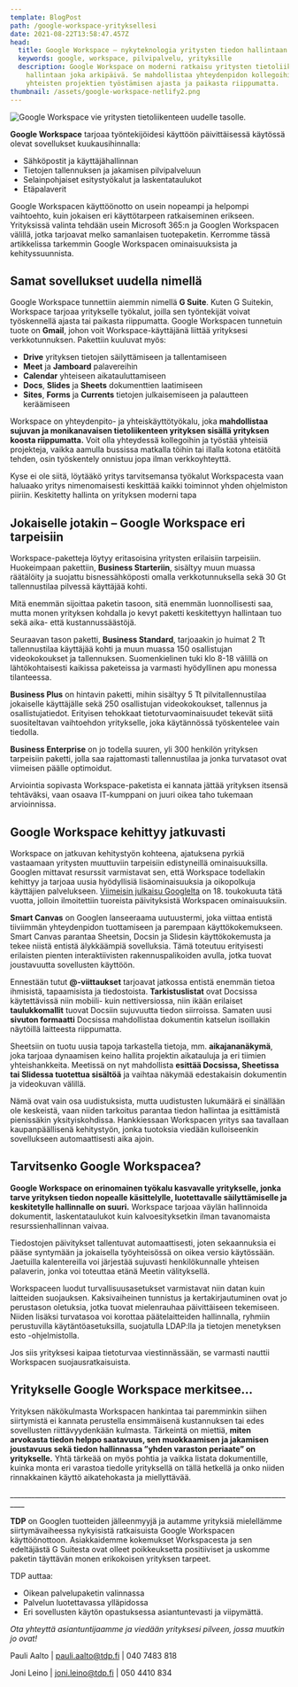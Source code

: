```yaml
---
template: BlogPost
path: /google-workspace-yrityksellesi
date: 2021-08-22T13:58:47.457Z
head:
  title: Google Workspace – nykyteknologia yritysten tiedon hallintaan
  keywords: google, workspace, pilvipalvelu, yrityksille
  description: Google Workspace on moderni ratkaisu yritysten tietoliikenteen
    hallintaan joka arkipäivä. Se mahdollistaa yhteydenpidon kollegoihin ja
    yhteisten projektien työstämisen ajasta ja paikasta riippumatta.
thumbnail: /assets/google-workspace-netlify2.png
---
```

![Google Workspace vie yritysten tietoliikenteen uudelle tasolle.](/assets/google-workspace-netlify2.png)

**Google Workspace** tarjoaa työntekijöidesi käyttöön päivittäisessä käytössä olevat sovellukset kuukausihinnalla:

* Sähköpostit ja käyttäjähallinnan
* Tietojen tallennuksen ja jakamisen pilvipalveluun
* Selainpohjaiset esitystyökalut ja laskentataulukot
* Etäpalaverit

Google Workspacen käyttöönotto on usein nopeampi ja helpompi vaihtoehto, kuin jokaisen eri käyttötarpeen ratkaiseminen erikseen. Yrityksissä valinta tehdään usein Microsoft 365:n ja Googlen Workspacen välillä, jotka tarjoavat melko samanlaisen tuotepaketin. Kerromme tässä artikkelissa tarkemmin Google Workspacen ominaisuuksista ja kehityssuunnista.

## Samat sovellukset uudella nimellä

Google Workspace tunnettiin aiemmin nimellä **G Suite**. Kuten G Suitekin, Workspace tarjoaa yritykselle työkalut, joilla sen työntekijät voivat työskennellä ajasta tai paikasta riippumatta. Google Workspacen tunnetuin tuote on **Gmail**, johon voit Workspace-käyttäjänä liittää yrityksesi verkkotunnuksen. Pakettiin kuuluvat myös:

* **Drive** yrityksen tietojen säilyttämiseen ja tallentamiseen
* **Meet** ja **Jamboard** palavereihin
* **Calendar** yhteiseen aikatauluttamiseen
* **Docs**, **Slides** ja **Sheets** dokumenttien laatimiseen
* **Sites**, **Forms** ja **Currents** tietojen julkaisemiseen ja palautteen keräämiseen

Workspace on yhteydenpito- ja yhteiskäyttötyökalu, joka **mahdollistaa sujuvan ja monikanavaisen tietoliikenteen yrityksen sisällä yrityksen koosta riippumatta.** Voit olla yhteydessä kollegoihin ja työstää yhteisiä projekteja, vaikka aamulla bussissa matkalla töihin tai illalla kotona etätöitä tehden, osin työskentely onnistuu jopa ilman verkkoyhteyttä.

Kyse ei ole siitä, löytääkö yritys tarvitsemansa työkalut Workspacesta vaan haluaako yritys nimenomaisesti keskittää kaikki toiminnot yhden ohjelmiston piiriin. Keskitetty hallinta on yrityksen moderni tapa

## Jokaiselle jotakin – Google Workspace eri tarpeisiin

Workspace-paketteja löytyy eritasoisina yritysten erilaisiin tarpeisiin. Huokeimpaan pakettiin, **Business Starteriin**, sisältyy muun muassa räätälöity ja suojattu bisnessähköposti omalla verkkotunnuksella sekä 30 Gt tallennustilaa pilvessä käyttäjää kohti.

Mitä enemmän sijoittaa paketin tasoon, sitä enemmän luonnollisesti saa, mutta monen yrityksen kohdalla jo kevyt paketti keskitettyyn hallintaan tuo sekä aika- että kustannussäästöjä.

Seuraavan tason paketti, **Business Standard**, tarjoaakin jo huimat 2 Tt tallennustilaa käyttäjää kohti ja muun muassa 150 osallistujan videokokoukset ja tallennuksen. Suomenkielinen tuki klo 8-18 välillä on lähtökohtaisesti kaikissa paketeissa ja varmasti hyödyllinen apu monessa tilanteessa.

**Business Plus** on hintavin paketti, mihin sisältyy 5 Tt pilvitallennustilaa jokaiselle käyttäjälle sekä 250 osallistujan videokokoukset, tallennus ja osallistujatiedot. Erityisen tehokkaat tietoturvaominaisuudet tekevät siitä suositeltavan vaihtoehdon yritykselle, joka käytännössä työskentelee vain tiedolla.

**Business Enterprise** on jo todella suuren, yli 300 henkilön yrityksen tarpeisiin paketti, jolla saa rajattomasti tallennustilaa ja jonka turvatasot ovat viimeisen päälle optimoidut.

Arviointia sopivasta Workspace-paketista ei kannata jättää yrityksen itsensä tehtäväksi, vaan osaava IT-kumppani on juuri oikea taho tukemaan arvioinnissa.

## Google Workspace kehittyy jatkuvasti

Workspace on jatkuvan kehitystyön kohteena, ajatuksena pyrkiä vastaamaan yritysten muuttuviin tarpeisiin edistyneillä ominaisuuksilla. Googlen mittavat resurssit varmistavat sen, että Workspace todellakin kehittyy ja tarjoaa uusia hyödyllisiä lisäominaisuuksia ja oikopolkuja käyttäjien palvelukseen. [Viimeisin julkaisu Googlelta](https://cloud.google.com/blog/products/workspace/next-evolution-of-collaboration-for-google-workspace) on 18. toukokuuta tätä vuotta, jolloin ilmoitettiin tuoreista päivityksistä Workspacen ominaisuuksiin.

**Smart Canvas** on Googlen lanseeraama uutuustermi, joka viittaa entistä tiiviimmän yhteydenpidon tuottamiseen ja parempaan käyttökokemukseen. Smart Canvas parantaa Sheetsin, Docsin ja Slidesin käyttökokemusta ja tekee niistä entistä älykkäämpiä sovelluksia. Tämä toteutuu erityisesti erilaisten pienten interaktiivisten rakennuspalikoiden avulla, jotka tuovat joustavuutta sovellusten käyttöön.

Ennestään tutut **@-viittaukset** tarjoavat jatkossa entistä enemmän tietoa ihmisistä, tapaamisista ja tiedostoista. **Tarkistuslistat** ovat Docsissa käytettävissä niin mobiili- kuin nettiversiossa, niin ikään erilaiset **taulukkomallit** tuovat Docsiin sujuvuutta tiedon siirroissa. Samaten uusi **sivuton formaatti** Docsissa mahdollistaa dokumentin katselun isoillakin näytöillä laitteesta riippumatta.

Sheetsiin on tuotu uusia tapoja tarkastella tietoja, mm. **aikajananäkymä**, joka tarjoaa dynaamisen keino hallita projektin aikatauluja ja eri tiimien yhteishankkeita. Meetissä on nyt mahdollista **esittää Docsissa, Sheetissa tai Slidessa tuotettua sisältöä** ja vaihtaa näkymää edestakaisin dokumentin ja videokuvan välillä.

Nämä ovat vain osa uudistuksista, mutta uudistusten lukumäärä ei sinällään ole keskeistä, vaan niiden tarkoitus parantaa tiedon hallintaa ja esittämistä pienissäkin yksityiskohdissa. Hankkiessaan Workspacen yritys saa tavallaan kaupanpäällisenä kehitystyön, jonka tuotoksia viedään kulloiseenkin sovellukseen automaattisesti aika ajoin.

## Tarvitsenko Google Workspacea?

**Google Workspace on erinomainen työkalu kasvavalle yritykselle, jonka tarve yrityksen tiedon nopealle käsittelylle, luotettavalle säilyttämiselle ja keskitetylle hallinnalle on suuri.** Workspace tarjoaa väylän hallinnoida dokumentit, laskentataulukot kuin kalvoesityksetkin ilman tavanomaista resurssienhallinnan vaivaa.

Tiedostojen päivitykset tallentuvat automaattisesti, joten sekaannuksia ei pääse syntymään ja jokaisella työyhteisössä on oikea versio käytössään. Jaetuilla kalentereilla voi järjestää sujuvasti henkilökunnalle yhteisen palaverin, jonka voi toteuttaa etänä Meetin välityksellä.

Workspaceen luodut turvallisuusasetukset varmistavat niin datan kuin laitteiden suojauksen. Kaksivaiheinen tunnistus ja kertakirjautuminen ovat jo perustason oletuksia, jotka tuovat mielenrauhaa päivittäiseen tekemiseen. Niiden lisäksi turvatasoa voi korottaa päätelaitteiden hallinnalla, ryhmiin perustuvilla käytäntöasetuksilla, suojatulla LDAP:lla ja tietojen menetyksen esto -ohjelmistolla.

Jos siis yrityksesi kaipaa tietoturvaa viestinnässään, se varmasti nauttii Workspacen suojausratkaisuista.

## Yritykselle Google Workspace merkitsee…

Yrityksen näkökulmasta Workspacen hankintaa tai paremminkin siihen siirtymistä ei kannata perustella ensimmäisenä kustannuksen tai edes sovellusten riittävyydenkään kulmasta. Tärkeintä on miettiä, **miten arvokasta tiedon helppo saatavuus, sen muokkaamisen ja jakamisen joustavuus sekä tiedon hallinnassa ”yhden varaston periaate” on yritykselle.** Yhtä tärkeää on myös pohtia ja vaikka listata dokumentille, kuinka monta eri varastoa tiedolle yrityksellä on tällä hetkellä ja onko niiden rinnakkainen käyttö aikatehokasta ja miellyttävää.

\_\_\_\_\_\_\_\_\_\_\_\_\_\_\_\_\_\_\_\_\_\_\_\_\_\_\_\_\_\_\_\_\_\_\_\_\_\_\_\_\_\_\_\_\_\_\_\_\_\_\_\_\_\_\_\_\_\_\_\_\_\_\_\_\_\_\_\_\_\_\_\_\_\_\_\_\_\_\_\_\_\_

**TDP** on Googlen tuotteiden jälleenmyyjä ja autamme yrityksiä mielellämme siirtymävaiheessa nykyisistä ratkaisuista Google Workspacen käyttöönottoon. Asiakkaidemme kokemukset Workspacesta ja sen edeltäjästä G Suitesta ovat olleet poikkeuksetta positiiviset ja uskomme paketin täyttävän monen erikokoisen yrityksen tarpeet.

TDP auttaa:

* Oikean palvelupaketin valinnassa
* Palvelun luotettavassa ylläpidossa
* Eri sovellusten käytön opastuksessa asiantuntevasti ja viipymättä.

*Ota yhteyttä asiantuntijaamme ja viedään yrityksesi pilveen, jossa muutkin jo ovat!*

Pauli Aalto | pauli.aalto@tdp.fi | 040 7483 818         

Joni Leino | joni.leino@tdp.fi | 050 4410 834